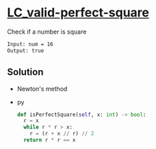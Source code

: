 # [LC_valid-perfect-square](https://leetcode.com/problems/valid-perfect-square)

Check if a number is square

```txt
Input: num = 16
Output: true
```

## Solution

* Newton's method

* py

  ```py
  def isPerfectSquare(self, x: int) -> bool:
    r = x
    while r * r > x:
      r = (r + x // r) // 2
    return r * r == x
  ```
